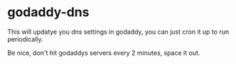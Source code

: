 # godaddy-dns

This will updatye you dns settings in godaddy, you can just cron it up to run periodically.

Be nice, don't hit godaddys servers every 2 minutes, space it out.
